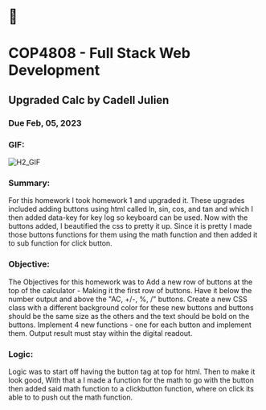 # :wave:
# COP4808 - Full Stack Web Development
## Upgraded Calc by Cadell Julien
### Due Feb, 05, 2023

### GIF:
![H2_GIF](https://user-images.githubusercontent.com/123437478/216487777-babfccdf-71f4-49fd-9bac-570e405a65ed.gif)

### Summary:
For this homework I took homework 1 and upgraded it. These upgrades included adding buttons using html called ln, sin, cos, and tan and which I then added data-key for key log so keyboard can be used. Now with the buttons added, I beautified  the css to pretty it up. Since it is pretty I made those buttons functions for them using the math function and then added it to sub function for click button.

### Objective:
The Objectives for this homework was to Add a new row of buttons at the top of the calculator - Making it the first row of buttons. Have it below the number output and above the "AC, +/-, %, /" buttons.
Create a new CSS class with a different background color for these new buttons and buttons should be the same size as the others and the text should be bold on the buttons. Implement 4 new functions - one for each button and implement them. Output result must stay within the digital readout. 

### Logic:
Logic was to start off having the button tag at top for html. Then to make it look good, With that a I made a function for the math to go with the button then added said math function to a clickbutton function, where on click its able to to push out the math function.




